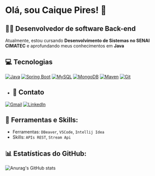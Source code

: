# Olá, sou Caique Pires! 👋

## 👨‍💻 Desenvolvedor de software Back-end
Atualmente, estou cursando **Desenvolvimento de Sistemas no SENAI CIMATEC** e aprofundando meus conhecimentos em **Java**

## 💻 Tecnologias
[![Java](https://img.shields.io/badge/Java-007396?style=flat&logo=java)](https://www.oracle.com/java/)
[![Spring Boot](https://img.shields.io/badge/Spring_Boot-6DB33F?style=flat&logo=springboot)](https://spring.io/projects/spring-boot)
[![MySQL](https://img.shields.io/badge/MySQL-4479A1?style=flat&logo=mysql)](https://www.mysql.com/)
[![MongoDB](https://img.shields.io/badge/MongoDB-47A248?style=flat&logo=mongodb)](https://www.mongodb.com/)
[![Maven](https://img.shields.io/badge/Maven-C71A36?style=flat&logo=apache-maven)](https://maven.apache.org/)
[![Git](https://img.shields.io/badge/Git-F05032?style=flat&logo=git)](https://git-scm.com/)


- ## 📧 Contato
[![Gmail](https://img.shields.io/badge/Email-Gmail-red?style=flat&logo=gmail)](mailto:pirescaiq@gmail.com)
[![LinkedIn](https://img.shields.io/badge/LinkedIn-LinkedIn-blue?style=flat&logo=linkedin)](https://www.linkedin.com/in/caique-pires-8843aa332)

## 🔧 Ferramentas e Skills: 
- Ferramentas: `DBeaver`, `VSCode`,  `Intellij Idea`
- Skills: `APIs REST`, `Stream Api`

## 📊 Estatísticas do GitHub:
![Anurag's GitHub stats](https://github-readme-stats.vercel.app/api?username=caiquepirs&show_icons=true&theme=radical)

